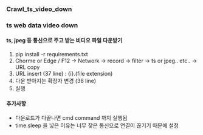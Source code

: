 ### Crawl_ts_video_down

### ts web data video down

#### ts, jpeg 등 통신으로 주고 받는 비디오 파일 다운받기
1. pip install -r requirements.txt
2. Chorme or Edge / F12 -> Network -> record -> filter -> ts or jpeg.. etc.. -> URL copy
3. URL insert (37 line) : {i}.(file extension)
4. 다운 받아지는 확장자 변경 (38 line)
5. 실행

#### 추가사항
- 다운로드가 다끝나면 cmd command 까지 실행됨
- time.sleep 을 넣은 이유는 너무 잦은 통신으로 연결이 끊기기 때문에 설정
